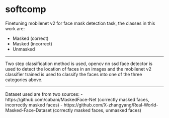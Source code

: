 # softcomp
Finetuning mobilenet v2 for face mask detection task, the classes in this work are:
 - Masked (correct)
 - Masked (incorrect)
 - Unmasked
<hr>
Two step classification method is used, opencv nn ssd face detector is used to detect the location of faces in an images and the mobilenet v2 classifier trained is used to classify the faces into one of the three categories above.
<hr>
Dataset used are from two sources:
 - https://github.com/cabani/MaskedFace-Net (correctly masked faces, incorrectly masked faces)
 - https://github.com/X-zhangyang/Real-World-Masked-Face-Dataset (correctly masked faces, unmasked faces)
